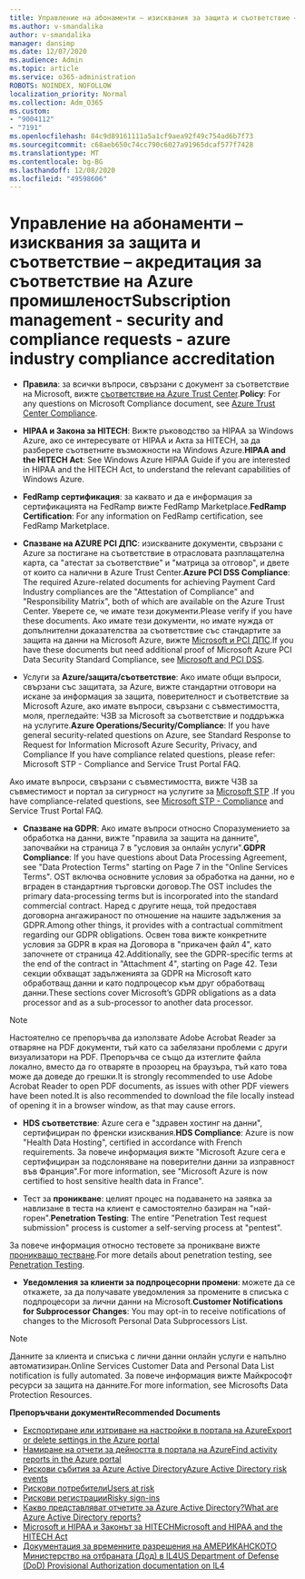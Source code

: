 ```yaml
---
title: Управление на абонаменти – изисквания за защита и съответствие – акредитация за съответствие на Azure промишленост
ms.author: v-smandalika
author: v-smandalika
manager: dansimp
ms.date: 12/07/2020
ms.audience: Admin
ms.topic: article
ms.service: o365-administration
ROBOTS: NOINDEX, NOFOLLOW
localization_priority: Normal
ms.collection: Adm_O365
ms.custom:
- "9004112"
- "7191"
ms.openlocfilehash: 84c9d89161111a5a1cf9aea92f49c754ad6b7f73
ms.sourcegitcommit: c68aeb650c74cc790c6027a91965dcaf577f7428
ms.translationtype: MT
ms.contentlocale: bg-BG
ms.lasthandoff: 12/08/2020
ms.locfileid: "49598606"
---
```

# <a name="subscription-management---security-and-compliance-requests---azure-industry-compliance-accreditation"></a><span data-ttu-id="d1059-102">Управление на абонаменти – изисквания за защита и съответствие – акредитация за съответствие на Azure промишленост</span><span class="sxs-lookup"><span data-stu-id="d1059-102">Subscription management - security and compliance requests - azure industry compliance accreditation</span></span>

- <span data-ttu-id="d1059-103">**Правила**: за всички въпроси, свързани с документ за съответствие на Microsoft, вижте [съответствие на Azure Trust Center](https://docs.microsoft.com/compliance/regulatory/offering-SOC).</span><span class="sxs-lookup"><span data-stu-id="d1059-103">**Policy**: For any questions on Microsoft Compliance document, see [Azure Trust Center Compliance](https://docs.microsoft.com/compliance/regulatory/offering-SOC).</span></span>

- <span data-ttu-id="d1059-104">**HIPAA и Закона за HITECH**: Вижте ръководство за HIPAA за Windows Azure, ако се интересувате от HIPAA и Акта за HITECH, за да разберете съответните възможности на Windows Azure.</span><span class="sxs-lookup"><span data-stu-id="d1059-104">**HIPAA and the HITECH Act**: See Windows Azure HIPAA Guide if you are interested in HIPAA and the HITECH Act, to understand the relevant capabilities of Windows Azure.</span></span>

- <span data-ttu-id="d1059-105">**FedRamp сертификация**: за каквато и да е информация за сертификацията на FedRamp вижте FedRamp Marketplace.</span><span class="sxs-lookup"><span data-stu-id="d1059-105">**FedRamp Certification**: For any information on FedRamp certification, see FedRamp Marketplace.</span></span>

- <span data-ttu-id="d1059-106">**Спазване на AZURE PCI ДПС**: изискваните документи, свързани с Azure за постигане на съответствие в отрасловата разплащателна карта, са "атестат за съответствие" и "матрица за отговор", и двете от които са налични в Azure Trust Center.</span><span class="sxs-lookup"><span data-stu-id="d1059-106">**Azure PCI DSS Compliance**: The required Azure-related documents for achieving Payment Card Industry compliances are the "Attestation of Compliance" and "Responsibility Matrix", both of which are available on the Azure Trust Center.</span></span> <span data-ttu-id="d1059-107">Уверете се, че имате тези документи.</span><span class="sxs-lookup"><span data-stu-id="d1059-107">Please verify if you have these documents.</span></span> <span data-ttu-id="d1059-108">Ако имате тези документи, но имате нужда от допълнителни доказателства за съответствие със стандартите за защита на данни на Microsoft Azure, вижте [Microsoft и PCI ДПС](https://docs.microsoft.com/compliance/regulatory/offering-PCI-DSS).</span><span class="sxs-lookup"><span data-stu-id="d1059-108">If you have these documents but need additional proof of Microsoft Azure PCI Data Security Standard Compliance, see [Microsoft and PCI DSS](https://docs.microsoft.com/compliance/regulatory/offering-PCI-DSS).</span></span>

- <span data-ttu-id="d1059-109">Услуги за **Azure/защита/съответствие**: Ако имате общи въпроси, свързани със защитата, за Azure, вижте стандартни отговори на искане за информация за защита, поверителност и съответствие за Microsoft Azure, ако имате въпроси, свързани с съвместимостта, моля, прегледайте: ЧЗВ за Microsoft за съответствие и поддръжка на услугите.</span><span class="sxs-lookup"><span data-stu-id="d1059-109">**Azure Operations/Security/Compliance**: If you have general security-related questions on Azure, see Standard Response to Request for Information Microsoft Azure Security, Privacy, and Compliance If you have compliance related questions, please refer: Microsoft STP - Compliance and Service Trust Portal FAQ.</span></span>

<span data-ttu-id="d1059-110">Ако имате въпроси, свързани с съвместимостта, вижте ЧЗВ за съвместимост и портал за сигурност на услугите за [Microsoft STP](https://www.microsoft.com/trust-center/compliance/compliance-overview) .</span><span class="sxs-lookup"><span data-stu-id="d1059-110">If you have compliance-related questions, see [Microsoft STP - Compliance](https://www.microsoft.com/trust-center/compliance/compliance-overview) and Service Trust Portal FAQ.</span></span>

- <span data-ttu-id="d1059-111">**Спазване на GDPR**: Ако имате въпроси относно Споразумението за обработка на данни, вижте "правила за защита на данните", започвайки на страница 7 в "условия за онлайн услуги".</span><span class="sxs-lookup"><span data-stu-id="d1059-111">**GDPR Compliance**: If you have questions about Data Processing Agreement, see "Data Protection Terms" starting on Page 7 in the "Online Services Terms".</span></span> <span data-ttu-id="d1059-112">OST включва основните условия за обработка на данни, но е вграден в стандартния търговски договор.</span><span class="sxs-lookup"><span data-stu-id="d1059-112">The OST includes the primary data-processing terms but is incorporated into the standard commercial contract.</span></span> <span data-ttu-id="d1059-113">Наред с другите неща, той предоставя договорна ангажираност по отношение на нашите задължения за GDPR.</span><span class="sxs-lookup"><span data-stu-id="d1059-113">Among other things, it provides with a contractual commitment regarding our GDPR obligations.</span></span> <span data-ttu-id="d1059-114">Освен това вижте конкретните условия за GDPR в края на Договора в "прикачен файл 4", като започнете от страница 42.</span><span class="sxs-lookup"><span data-stu-id="d1059-114">Additionally, see the GDPR-specific terms at the end of the contract in "Attachment 4", starting on Page 42.</span></span> <span data-ttu-id="d1059-115">Тези секции обхващат задълженията за GDPR на Microsoft като обработващ данни и като подпроцесор към друг обработващ данни.</span><span class="sxs-lookup"><span data-stu-id="d1059-115">These sections cover Microsoft’s GDPR obligations as a data processor and as a sub-processor to another data processor.</span></span>

> [!NOTE]
> <span data-ttu-id="d1059-116">Настоятелно се препоръчва да използвате Adobe Acrobat Reader за отваряне на PDF документи, тъй като са забелязани проблеми с други визуализатори на PDF. Препоръчва се също да изтеглите файла локално, вместо да го отваряте в прозорец на браузъра, тъй като това може да доведе до грешки.</span><span class="sxs-lookup"><span data-stu-id="d1059-116">It is strongly recommended to use Adobe Acrobat Reader to open PDF documents, as issues with other PDF viewers have been noted.It is also recommended to download the file locally instead of opening it in a browser window, as that may cause errors.</span></span>

- <span data-ttu-id="d1059-117">**HDS съответствие**: Azure сега е "здравен хостинг на данни", сертифициран по френски изисквания.</span><span class="sxs-lookup"><span data-stu-id="d1059-117">**HDS Compliance**: Azure is now "Health Data Hosting", certified in accordance with French requirements.</span></span> <span data-ttu-id="d1059-118">За повече информация вижте "Microsoft Azure сега е сертифициран за подслоняване на поверителни данни за изправност във Франция".</span><span class="sxs-lookup"><span data-stu-id="d1059-118">For more information, see "Microsoft Azure is now certified to host sensitive health data in France".</span></span>

- <span data-ttu-id="d1059-119">Тест за **проникване**: целият процес на подаването на заявка за навлизане в теста на клиент е самостоятелно базиран на "най-горен".</span><span class="sxs-lookup"><span data-stu-id="d1059-119">**Penetration Testing**: The entire "Penetration Test request submission" process is customer a self-serving process at "pentest".</span></span>

<span data-ttu-id="d1059-120">За повече информация относно тестовете за проникване вижте [проникващо тестване](https://docs.microsoft.com/azure/security/fundamentals/pen-testing).</span><span class="sxs-lookup"><span data-stu-id="d1059-120">For more details about penetration testing, see [Penetration Testing](https://docs.microsoft.com/azure/security/fundamentals/pen-testing).</span></span>

- <span data-ttu-id="d1059-121">**Уведомления за клиенти за подпроцесорни промени**: можете да се откажете, за да получавате уведомления за промените в списъка с подпроцесори за лични данни на Microsoft.</span><span class="sxs-lookup"><span data-stu-id="d1059-121">**Customer Notifications for Subprocessor Changes**: You may opt-in to receive notifications of changes to the Microsoft Personal Data Subprocessors List.</span></span>

> [!NOTE]
> <span data-ttu-id="d1059-122">Данните за клиента и списъка с лични данни онлайн услуги е напълно автоматизиран.</span><span class="sxs-lookup"><span data-stu-id="d1059-122">Online Services Customer Data and Personal Data List notification is fully automated.</span></span> <span data-ttu-id="d1059-123">За повече информация вижте Майкрософт ресурси за защита на данните.</span><span class="sxs-lookup"><span data-stu-id="d1059-123">For more information, see Microsofts Data Protection Resources.</span></span>

<span data-ttu-id="d1059-124">**Препоръчвани документи**</span><span class="sxs-lookup"><span data-stu-id="d1059-124">**Recommended Documents**</span></span>

- [<span data-ttu-id="d1059-125">Експортиране или изтриване на настройки в портала на Azure</span><span class="sxs-lookup"><span data-stu-id="d1059-125">Export or delete settings in the Azure portal</span></span>](https://docs.microsoft.com/azure/azure-portal/set-preferences)
- [<span data-ttu-id="d1059-126">Намиране на отчети за дейността в портала на Azure</span><span class="sxs-lookup"><span data-stu-id="d1059-126">Find activity reports in the Azure portal</span></span>](https://docs.microsoft.com/azure/active-directory/reports-monitoring/howto-find-activity-reports)
- [<span data-ttu-id="d1059-127">Рискови събития за Azure Active Directory</span><span class="sxs-lookup"><span data-stu-id="d1059-127">Azure Active Directory risk events</span></span>](https://docs.microsoft.com/azure/active-directory/identity-protection/overview-identity-protection)
- [<span data-ttu-id="d1059-128">Рискови потребители</span><span class="sxs-lookup"><span data-stu-id="d1059-128">Users at risk</span></span>](https://docs.microsoft.com/azure/active-directory/identity-protection/overview-identity-protection)
- [<span data-ttu-id="d1059-129">Рискови регистрации</span><span class="sxs-lookup"><span data-stu-id="d1059-129">Risky sign-ins</span></span>](https://docs.microsoft.com/azure/active-directory/identity-protection/overview-identity-protection)
- [<span data-ttu-id="d1059-130">Какво представляват отчетите за Azure Active Directory?</span><span class="sxs-lookup"><span data-stu-id="d1059-130">What are Azure Active Directory reports?</span></span>](https://docs.microsoft.com/azure/active-directory/reports-monitoring/overview-reports)
- [<span data-ttu-id="d1059-131">Microsoft и HIPAA и Законът за HITECH</span><span class="sxs-lookup"><span data-stu-id="d1059-131">Microsoft and HIPAA and the HITECH Act</span></span>](https://docs.microsoft.com/compliance/regulatory/offering-hipaa-hitech)
- [<span data-ttu-id="d1059-132">Документация за временните разрешения на АМЕРИКАНСКОТО Министерство на отбраната (Дод) в IL4</span><span class="sxs-lookup"><span data-stu-id="d1059-132">US Department of Defense (DoD) Provisional Authorization documentation on IL4</span></span>](https://docs.microsoft.com/compliance/regulatory/offering-DoD-DISA-L2-L4-L5)













